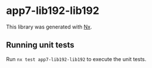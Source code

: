 # app7-lib192-lib192

This library was generated with [Nx](https://nx.dev).

## Running unit tests

Run `nx test app7-lib192-lib192` to execute the unit tests.

